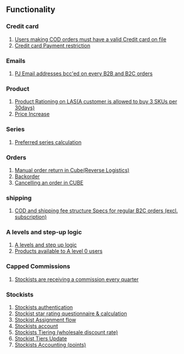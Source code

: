 ## Functionality

### Credit card
1. [Users making COD orders must have a valid Credit card on file](https://gl.protea.co.jp/protea/PJ-communication/-/wikis/Users%20making%20COD%20orders%20must%20have%20a%20valid%20CC%20on%20file)
2. [Credit card Payment restriction](https://gl.protea.co.jp/protea/PJ-communication/-/wikis/CC%20Payment%20restriction)
   
### Emails
1. [PJ Email addresses bcc'ed on every B2B and B2C orders](https://gl.protea.co.jp/protea/PJ-communication/-/wikis/PJ%20Email%20addresses%20bcc'ed%20on%20every%20B2B%20and%20B2C%20orders)

### Product
1. [Product Rationing on LAS(A customer is allowed to buy 3 SKUs per 30days)](https://gl.protea.co.jp/protea/PJ-communication/-/wikis/Product%20Rationing%20on%20LAS)
2. [Price Increase](https://gl.protea.co.jp/protea/PJ-communication/-/wikis/Price-Increase)

### Series
1. [Preferred series calculation](https://gl.protea.co.jp/protea/PJ-communication/-/wikis/Preferred%20series%20calculation)

### Orders
1. [Manual order return in Cube(Reverse Logistics)](https://docs.google.com/presentation/d/1EmE-s6T88Kw95X-pHZnnL9W_wAbQy20ZI5qvyd0o2q4/edit#slide=id.p)
2. [Backorder](https://gl.protea.co.jp/protea/PJ-communication/-/wikis/Backorder)
3. [Cancelling an order in CUBE](https://gl.protea.co.jp/protea/PJ-communication/-/wikis/Cancelling%20an%20order%20in%20CUBE)

### shipping
1. [COD and shipping fee structure Specs for regular B2C orders (excl. subscription)](https://gl.protea.co.jp/protea/PJ-communication/-/wikis/COD-and-delivery-fee/COD-and-shipping-fee-structure-Specs-for-regular-B2C-orders-(excl.-subscription))

### A levels and step-up logic
1. [A levels and step up logic](https://gl.protea.co.jp/protea/PJ-communication/-/wikis/A-levels%20and%20step%20up%20logic)
2. [Products available to A level 0 users](https://gl.protea.co.jp/protea/PJ-communication/-/wikis/Products%20available%20to%20A%20level%200%20users)

### Capped Commissions
1. [Stockists are receiving a commission every quarter](https://gl.protea.co.jp/protea/PJ-communication/-/wikis/Capped%20Commissions)

### Stockists
1. [Stockists authentication](https://gl.protea.co.jp/protea/PJ-communication/-/wikis/Stockists%20authentication)
2. [Stockist star rating questionnaire & calculation](https://gl.protea.co.jp/protea/PJ-communication/-/wikis/Stockist%20star%20rating%20questionnaire%20&%20calculation)
3. [Stockist Assignment flow](https://gl.protea.co.jp/protea/PJ-communication/-/wikis/Stockist%20Assignment%20flow)
4. [Stockists account](https://gl.protea.co.jp/protea/PJ-communication/-/wikis/Stockists-in-the-Cube)
5. [Stockists Tiering (wholesale discount rate)](https://gl.protea.co.jp/protea/PJ-communication/-/wikis/Stockists%20Tiering%20(wholesale%20discount%20rate))
6. [Stockist Tiers Update](https://gl.protea.co.jp/protea/PJ-communication/-/wikis/Stockist%20Tiers%20Update%20via%20CSV)
7. [Stockists Accounting (points)](https://gl.protea.co.jp/protea/PJ-communication/-/wikis/Stockists%20Accounting%20(points))

